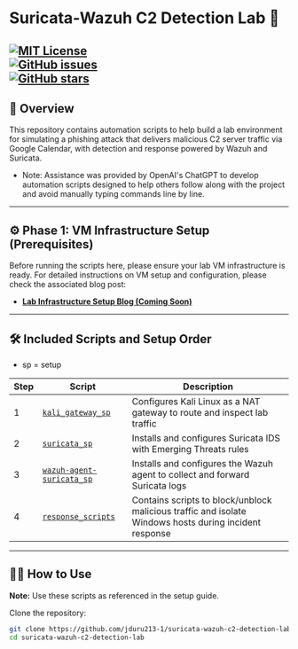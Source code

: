# Suricata-Wazuh C2 Detection Lab 🚨

[![MIT License](https://img.shields.io/badge/license-MIT-green.svg)](LICENSE)  
[![GitHub issues](https://img.shields.io/github/issues/jduru213-1/suricata-wazuh-c2-detection-lab)](https://github.com/jduru213-1/suricata-wazuh-c2-detection-lab/issues)  
[![GitHub stars](https://img.shields.io/github/stars/jduru213-1/suricata-wazuh-c2-detection-lab)](https://github.com/jduru213-1/suricata-wazuh-c2-detection-lab/stargazers)  
---

## 📖 Overview

This repository contains automation scripts to help build a lab environment for simulating a phishing attack that delivers malicious C2 server traffic via Google Calendar, with detection and response powered by Wazuh and Suricata.

- Note: Assistance was provided by OpenAI's ChatGPT to develop automation scripts designed to help others follow along with the project and avoid manually typing commands line by line.
---

## ⚙️ Phase 1: VM Infrastructure Setup (Prerequisites)

Before running the scripts here, please ensure your lab VM infrastructure is ready. For detailed instructions on VM setup and configuration, please check the associated blog post:

- [**Lab Infrastructure Setup Blog (Coming Soon)**](#)  

---

## 🛠️ Included Scripts and Setup Order

- sp = setup
  
| Step | Script                                          | Description                                                                                          |
|------|------------------------------------------------|----------------------------------------------------------------------------------------------------|
| 1    | [`kali_gateway_sp`](kali_gateway_sp/)           | Configures Kali Linux as a NAT gateway to route and inspect lab traffic                            |
| 2    | [`suricata_sp`](suricata_sp/)                   | Installs and configures Suricata IDS with Emerging Threats rules                                   |
| 3    | [`wazuh-agent-suricata_sp`](wazuh-agent-suricata_sp/) | Installs and configures the Wazuh agent to collect and forward Suricata logs                       |
| 4    | [`response_scripts`](response_scripts/)         | Contains scripts to block/unblock malicious traffic and isolate Windows hosts during incident response |


---

## 🏃‍♂️ How to Use

**Note:** Use these scripts as referenced in the setup guide.

Clone the repository:

```bash
git clone https://github.com/jduru213-1/suricata-wazuh-c2-detection-lab.git
cd suricata-wazuh-c2-detection-lab

